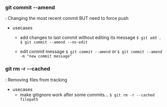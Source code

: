 
### git commit --amend
: Changing the most recent commit BUT need to force push

-  usecases
	- add changes to last commit without editing its message
		`$ git add .`
		`$ git commit --amend --no-edit`

	- edit commit message
		`$ git commit --amend`
		or
		`$ git commit --amend -m "new commit message"`

### git rm -r --cached 
: Removing files from tracking

- usecases
	- make gitignore work after some commits...
  	`$ git rm -r --cached filepath`	


